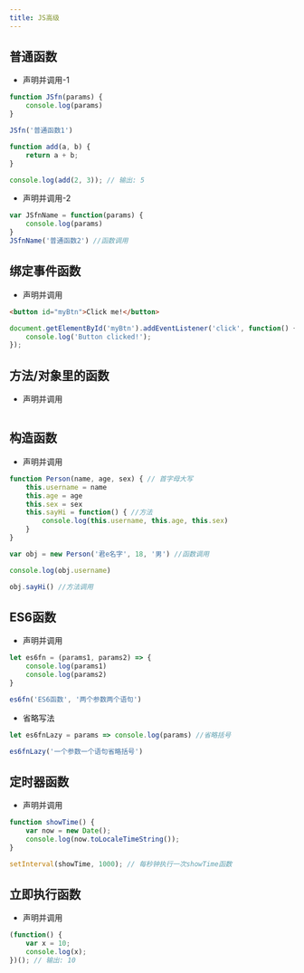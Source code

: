 ```yaml
---
title: JS高级
---
```


## 普通函数

* 声明并调用-1

```js
function JSfn(params) {
	console.log(params)
}

JSfn('普通函数1')

function add(a, b) {
	return a + b;
}

console.log(add(2, 3)); // 输出: 5
```

* 声明并调用-2

```js
var JSfnName = function(params) {
	console.log(params)
}
JSfnName('普通函数2') //函数调用
```

## 绑定事件函数

* 声明并调用
```html
<button id="myBtn">Click me!</button>
```

```js
document.getElementById('myBtn').addEventListener('click', function() {
	console.log('Button clicked!');
});
```

## 方法/对象里的函数

* 声明并调用

```js

```

## 构造函数

* 声明并调用

```js
function Person(name, age, sex) { // 首字母大写
	this.username = name
	this.age = age
	this.sex = sex
	this.sayHi = function() { //方法
		console.log(this.username, this.age, this.sex)
	}
}

var obj = new Person('君e名字', 18, '男') //函数调用

console.log(obj.username)

obj.sayHi() //方法调用
```

## ES6函数

* 声明并调用

```js
let es6fn = (params1, params2) => {
	console.log(params1)
	console.log(params2)
}

es6fn('ES6函数', '两个参数两个语句')
```
* 省略写法
```js
let es6fnLazy = params => console.log(params) //省略括号

es6fnLazy('一个参数一个语句省略括号')
```

## 定时器函数

* 声明并调用

```js
function showTime() {
	var now = new Date();
	console.log(now.toLocaleTimeString());
}

setInterval(showTime, 1000); // 每秒钟执行一次showTime函数
```

## 立即执行函数


* 声明并调用

```js
(function() {
	var x = 10;
	console.log(x);
})(); // 输出: 10
```
